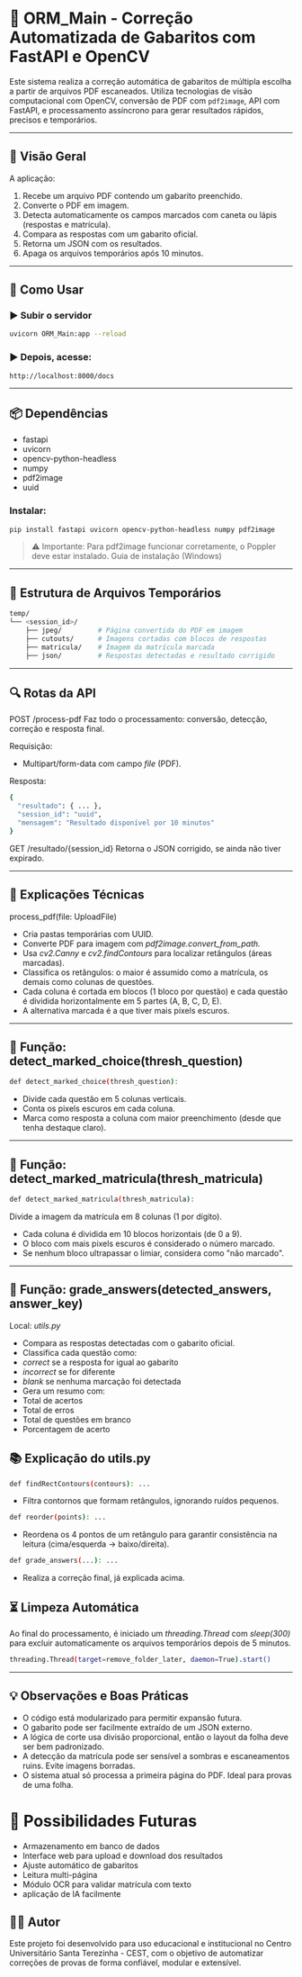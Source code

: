 # 🧠 ORM_Main - Correção Automatizada de Gabaritos com FastAPI e OpenCV

Este sistema realiza a correção automática de gabaritos de múltipla escolha a partir de arquivos PDF escaneados. Utiliza tecnologias de visão computacional com OpenCV, conversão de PDF com `pdf2image`, API com FastAPI, e processamento assíncrono para gerar resultados rápidos, precisos e temporários.

---

## 📌 Visão Geral

A aplicação:

1. Recebe um arquivo PDF contendo um gabarito preenchido.
2. Converte o PDF em imagem.
3. Detecta automaticamente os campos marcados com caneta ou lápis (respostas e matrícula).
4. Compara as respostas com um gabarito oficial.
5. Retorna um JSON com os resultados.
6. Apaga os arquivos temporários após 10 minutos.

---

## 🚀 Como Usar

### ▶️ Subir o servidor

```bash
uvicorn ORM_Main:app --reload
```
### ▶️ Depois, acesse:

```bash
http://localhost:8000/docs
```

---

## 📦 Dependências
- fastapi
- uvicorn
- opencv-python-headless
- numpy
- pdf2image
- uuid

### Instalar:

```bash
pip install fastapi uvicorn opencv-python-headless numpy pdf2image
```
> ⚠️ Importante: Para pdf2image funcionar corretamente, o Poppler deve estar instalado. Guia de instalação (Windows)

---

## 📂 Estrutura de Arquivos Temporários
```bash
temp/
└── <session_id>/
    ├── jpeg/         # Página convertida do PDF em imagem
    ├── cutouts/      # Imagens cortadas com blocos de respostas
    ├── matricula/    # Imagem da matrícula marcada
    ├── json/         # Respostas detectadas e resultado corrigido
```

---

## 🔍 Rotas da API

POST /process-pdf
Faz todo o processamento: conversão, detecção, correção e resposta final.

Requisição:
- Multipart/form-data com campo _file_ (PDF).

Resposta:
```bash
{
  "resultado": { ... },
  "session_id": "uuid",
  "mensagem": "Resultado disponível por 10 minutos"
}
```

GET /resultado/{session_id}
Retorna o JSON corrigido, se ainda não tiver expirado.

---

## 🧠 Explicações Técnicas

process_pdf(file: UploadFile)
- Cria pastas temporárias com UUID.
- Converte PDF para imagem com _pdf2image.convert_from_path._
- Usa _cv2.Canny_ e _cv2.findContours_ para localizar retângulos (áreas marcadas).
- Classifica os retângulos: o maior é assumido como a matrícula, os demais como colunas de questões.
- Cada coluna é cortada em blocos (1 bloco por questão) e cada questão é dividida horizontalmente em 5 partes (A, B, C, D, E).
- A alternativa marcada é a que tiver mais pixels escuros.

---

## 📘 Função: detect_marked_choice(thresh_question)
```bash
def detect_marked_choice(thresh_question):
```

- Divide cada questão em 5 colunas verticais.
- Conta os pixels escuros em cada coluna.
- Marca como resposta a coluna com maior preenchimento (desde que tenha destaque claro).

---

## 📘 Função: detect_marked_matricula(thresh_matricula)

```bash
def detect_marked_matricula(thresh_matricula):
```

Divide a imagem da matrícula em 8 colunas (1 por dígito).

- Cada coluna é dividida em 10 blocos horizontais (de 0 a 9).
- O bloco com mais pixels escuros é considerado o número marcado.
- Se nenhum bloco ultrapassar o limiar, considera como "não marcado".

---

## 📘 Função: grade_answers(detected_answers, answer_key)
Local: _utils.py_

- Compara as respostas detectadas com o gabarito oficial.
- Classifica cada questão como:
- _correct_ se a resposta for igual ao gabarito
- _incorrect_ se for diferente
- _blank_ se nenhuma marcação foi detectada
- Gera um resumo com:
- Total de acertos
- Total de erros
- Total de questões em branco
- Porcentagem de acerto

## 📚 Explicação do utils.py

```bash
def findRectContours(contours): ...
```

- Filtra contornos que formam retângulos, ignorando ruídos pequenos.

```bash
def reorder(points): ...
```

- Reordena os 4 pontos de um retângulo para garantir consistência na leitura (cima/esquerda → baixo/direita).

```bash
def grade_answers(...): ...
```

- Realiza a correção final, já explicada acima.

## ⏳ Limpeza Automática

Ao final do processamento, é iniciado um _threading.Thread_ com _sleep(300)_ para excluir automaticamente os arquivos temporários depois de 5 minutos.

```bash
threading.Thread(target=remove_folder_later, daemon=True).start()
```

---

## 💡 Observações e Boas Práticas

- O código está modularizado para permitir expansão futura.
- O gabarito pode ser facilmente extraído de um JSON externo.
- A lógica de corte usa divisão proporcional, então o layout da folha deve ser bem padronizado.
- A detecção da matrícula pode ser sensível a sombras e escaneamentos ruins. Evite imagens borradas.
- O sistema atual só processa a primeira página do PDF. Ideal para provas de uma folha.

# 📌 Possibilidades Futuras
- Armazenamento em banco de dados
- Interface web para upload e download dos resultados
- Ajuste automático de gabaritos
- Leitura multi-página
- Módulo OCR para validar matrícula com texto
- aplicação de IA facilmente

## 🧑‍💻 Autor
Este projeto foi desenvolvido para uso educacional e institucional no Centro Universitário Santa Terezinha - CEST, com o objetivo de automatizar correções de provas de forma confiável, modular e extensível.

